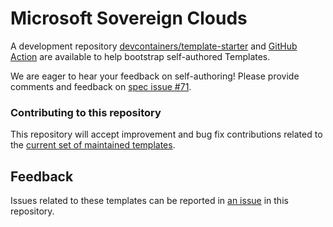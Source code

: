 # Microsoft Sovereign Clouds


A development repository [devcontainers/template-starter](https://github.com/devcontainers/template-starter) and [GitHub Action](https://github.com/devcontainers/action) are available to help bootstrap self-authored Templates.

We are eager to hear your feedback on self-authoring!  Please provide comments and feedback on [spec issue #71](https://github.com/devcontainers/spec/issues/71).

### Contributing to this repository

This repository will accept improvement and bug fix contributions related to the
[current set of maintained templates](./src).

## Feedback

Issues related to these templates can be reported in [an issue](https://github.com/devcontainers/templates/issues) in this repository.


